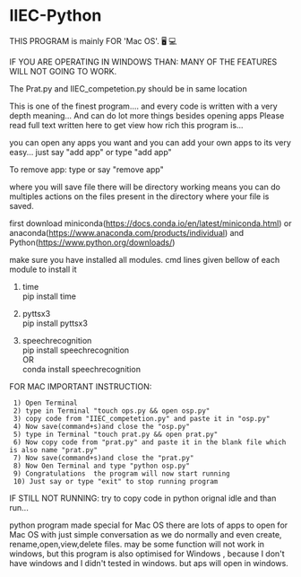 # IIEC-Python


THIS PROGRAM is mainly FOR  'Mac OS'.      🖥 💻 


IF YOU ARE OPERATING IN WINDOWS THAN:
          MANY OF THE FEATURES WILL NOT GOING TO WORK.

The Prat.py and IIEC_competetion.py should be in same location 

This is one of the finest program.... and every code is written with a very depth meaning...
And can do lot more things besides opening apps
Please read full text written here to get view how rich this program is...
 
 
 
you can open any apps you want and you can add your own apps to its very easy... 
just say "add app" or
type "add app" 

To remove app:
    type or say "remove app"
   


where you will save file there will be directory working means you can do multiples actions on the files present in the directory where your file is saved.


first download miniconda(https://docs.conda.io/en/latest/miniconda.html) or anaconda(https://www.anaconda.com/products/individual) and Python(https://www.python.org/downloads/) 

make sure you have installed all modules. cmd lines given bellow of each module to install it
  
1) time  
    pip install time
      
2) pyttsx3  
    pip install pyttsx3
    
3) speechrecognition   
      pip install speechrecognition  
                OR                
      conda install speechrecognition   
    
    
FOR MAC IMPORTANT INSTRUCTION:

     1) Open Terminal  
     2) type in Terminal "touch ops.py && open osp.py"  
     3) copy code from "IIEC_competetion.py" and paste it in "osp.py"          
     4) Now save(command+s)and close the "osp.py"    
     5) type in Terminal "touch prat.py && open prat.py"        
     6) Now copy code from "prat.py" and paste it in the blank file which is also name "prat.py"      
     7) Now save(command+s)and close the "prat.py"  
     8) Now Oen Terminal and type "python osp.py"
     9) Congratulations  the program will now start running 
     10) Just say or type "exit" to stop running program




IF STILL NOT RUNNING:
  try to copy code in python orignal idle and than run...


python program made special for Mac OS there are lots of apps to open for Mac OS with just simple conversation as we do normally and even create, rename,open,view,delete files. may be some function will not work in windows, but this program is also optimised for Windows ,  because I don't have windows and I didn't tested in windows. but aps will open in windows.  
